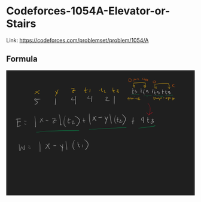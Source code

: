 # Codeforces-1054A-Elevator-or-Stairs
Link: https://codeforces.com/problemset/problem/1054/A
## Formula
![](vis.png)

